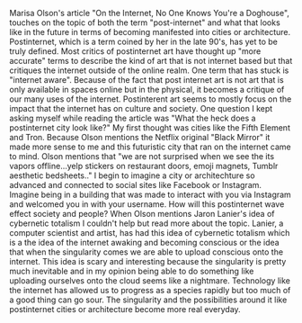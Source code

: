 Marisa Olson's article "On the Internet, No One Knows You're a Doghouse", touches on the topic of both the term "post-internet" and what that looks like in the future in terms of becoming manifested into cities or architecture. Postinternet, which is a term coined by her in the late 90's, has yet to be truly defined. Most critics of postinternet art have thought up  "more accurate" terms to describe the kind of art that is not internet based but that critiques the internet outside of the online realm. One term that has stuck is "internet aware". Because of the fact that post internet art is not art that is only available in spaces online but in the physical, it becomes a critique of our many uses of the internet. Postinterent art seems to mostly focus on the impact that the internet has on culture and society. One question I kept asking myself while reading the article was "What the heck does a postinternet city look like?" My first thought was cities like the Fifth Element and Tron. Because Olson mentions the Netflix original "Black Mirror" it made more sense to me and this futuristic city that ran on the internet came to mind. Olson mentions that "we are not surprised when we see the its vapors offline...yelp stickers on restaurant doors, emoji magnets, Tumblr aesthetic bedsheets.." I begin to imagine a city or architechture so advanced and connected to social sites like Facebook or Instagram. Imagine being in a building that was made to interact with you via Instagram and welcomed you in with your username. How will this postinternet wave effect society and people? When Olson mentions Jaron Lanier's idea of cybernetic totalism I couldn't help but read more about the topic. Lanier, a computer scientist and artist, has had this idea of cybernetic totalism which is a the idea of the internet awaking and becoming conscious or the idea that when the singularity comes we are able to upload conscious onto the internet. This idea is scary and interesting because the singularity is pretty much inevitable and in my opinion being able to do something like uploading ourselves onto the cloud seems like a nightmare. Technology like the internet has allowed us to progress as a species rapidly but too much of a good thing can go sour. The singularity and the possibilities around it like postinternet cities or architecture become more real everyday.
